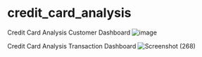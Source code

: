 # credit_card_analysis

Credit Card Analysis Customer Dashboard
![image](https://github.com/user-attachments/assets/2a801fa9-0df2-46b8-9a3c-0707feb19262)


Credit Card Analysis Transaction Dashboard
![Screenshot (268)](https://github.com/user-attachments/assets/a67f4717-4c80-4370-a389-012480526046)

